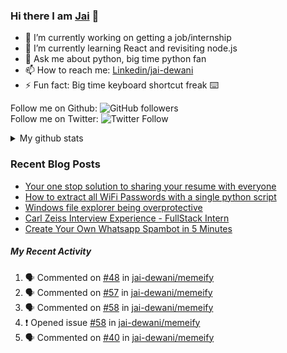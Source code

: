 
### Hi there I am [Jai](https://jaid.tech) 👋

- 🔭 I’m currently working on getting a job/internship
- 🌱 I’m currently learning React and revisiting node.js
- 💬 Ask me about python, big time python fan 
- 📫 How to reach me: [Linkedin/jai-dewani](https://www.linkedin.com/in/jai-dewani)
- ⚡ Fun fact: Big time keyboard shortcut freak :keyboard:

Follow me on Github: ![GitHub followers](https://img.shields.io/github/followers/jai-dewani?label=Follow&style=social)  
Follow me on Twitter: ![Twitter Follow](https://img.shields.io/twitter/follow/jai_dewani?label=Follow&style=social)  

<details>
  <summary>My github stats</summary>
  &nbsp;&nbsp;&nbsp;&nbsp;<img src="https://github-readme-stats.vercel.app/api?username=jai-dewani">
</details>  

### Recent Blog Posts
<!-- BLOG-POST-LIST:START -->
- [Your one stop solution to sharing your resume with everyone](https://jai-dewani.github.io/blogs/one-stop-solution-to-sharing-your-resume/)
- [How to extract all WiFi Passwords with a single python script](https://jai-dewani.github.io/blogs/extract-wifi-passwords/)
- [Windows file explorer being overprotective](https://jai-dewani.github.io/blogs/windows-file-structure/)
- [Carl Zeiss Interview Experience - FullStack Intern](https://jai-dewani.github.io/blogs/carl-zeiss-interview-experience/)
- [Create Your Own Whatsapp Spambot in 5 Minutes](https://jai-dewani.github.io/blogs/automate-whatsapp/)
<!-- BLOG-POST-LIST:END -->

##### My Recent Activity
<!--START_SECTION:activity-->
1. 🗣 Commented on [#48](https://github.com/jai-dewani/memeify/issues/48) in [jai-dewani/memeify](https://github.com/jai-dewani/memeify)
2. 🗣 Commented on [#57](https://github.com/jai-dewani/memeify/issues/57) in [jai-dewani/memeify](https://github.com/jai-dewani/memeify)
3. 🗣 Commented on [#58](https://github.com/jai-dewani/memeify/issues/58) in [jai-dewani/memeify](https://github.com/jai-dewani/memeify)
4. ❗️ Opened issue [#58](https://github.com/jai-dewani/memeify/issues/58) in [jai-dewani/memeify](https://github.com/jai-dewani/memeify)
5. 🗣 Commented on [#40](https://github.com/jai-dewani/memeify/issues/40) in [jai-dewani/memeify](https://github.com/jai-dewani/memeify)
<!--END_SECTION:activity-->
